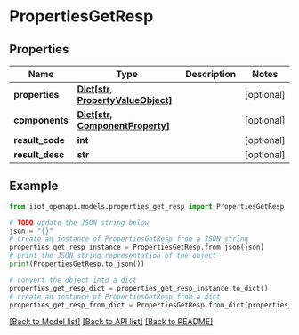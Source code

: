 # PropertiesGetResp


## Properties

Name | Type | Description | Notes
------------ | ------------- | ------------- | -------------
**properties** | [**Dict[str, PropertyValueObject]**](PropertyValueObject.md) |  | [optional] 
**components** | [**Dict[str, ComponentProperty]**](ComponentProperty.md) |  | [optional] 
**result_code** | **int** |  | [optional] 
**result_desc** | **str** |  | [optional] 

## Example

```python
from iiot_openapi.models.properties_get_resp import PropertiesGetResp

# TODO update the JSON string below
json = "{}"
# create an instance of PropertiesGetResp from a JSON string
properties_get_resp_instance = PropertiesGetResp.from_json(json)
# print the JSON string representation of the object
print(PropertiesGetResp.to_json())

# convert the object into a dict
properties_get_resp_dict = properties_get_resp_instance.to_dict()
# create an instance of PropertiesGetResp from a dict
properties_get_resp_from_dict = PropertiesGetResp.from_dict(properties_get_resp_dict)
```
[[Back to Model list]](../README.md#documentation-for-models) [[Back to API list]](../README.md#documentation-for-api-endpoints) [[Back to README]](../README.md)



